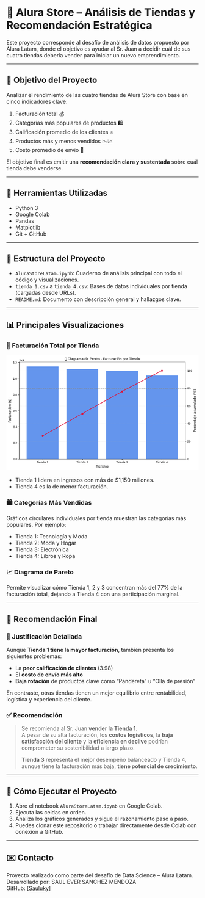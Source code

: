 # 🏪 Alura Store – Análisis de Tiendas y Recomendación Estratégica

Este proyecto corresponde al desafío de análisis de datos propuesto por Alura Latam, donde el objetivo es ayudar al Sr. Juan a decidir cuál de sus cuatro tiendas debería vender para iniciar un nuevo emprendimiento.

---

## 🎯 Objetivo del Proyecto

Analizar el rendimiento de las cuatro tiendas de Alura Store con base en cinco indicadores clave:

1. Facturación total 💰  
2. Categorías más populares de productos 🛍️  
3. Calificación promedio de los clientes ⭐  
4. Productos más y menos vendidos 📉📈  
5. Costo promedio de envío 🚚

El objetivo final es emitir una **recomendación clara y sustentada** sobre cuál tienda debe venderse.

---

## 🧪 Herramientas Utilizadas

- Python 3
- Google Colab
- Pandas
- Matplotlib
- Git + GitHub

---

## 📂 Estructura del Proyecto

- `AluraStoreLatam.ipynb`: Cuaderno de análisis principal con todo el código y visualizaciones.
- `tienda_1.csv` a `tienda_4.csv`: Bases de datos individuales por tienda (cargadas desde URLs).
- `README.md`: Documento con descripción general y hallazgos clave.

---

## 📊 Principales Visualizaciones

### 🔢 Facturación Total por Tienda

 ![nombre](Challenge%20Alura%20Store/graficos/pareto.png)
- Tienda 1 lidera en ingresos con más de $1,150 millones.
- Tienda 4 es la de menor facturación.

### 🛍️ Categorías Más Vendidas

Gráficos circulares individuales por tienda muestran las categorías más populares. Por ejemplo:

- Tienda 1: Tecnología y Moda  
- Tienda 2: Moda y Hogar  
- Tienda 3: Electrónica  
- Tienda 4: Libros y Ropa

### 📈 Diagrama de Pareto

Permite visualizar cómo Tienda 1, 2 y 3 concentran más del 77% de la facturación total, dejando a Tienda 4 con una participación marginal.

---

## 🧠 Recomendación Final

### 📌 Justificación Detallada

Aunque **Tienda 1 tiene la mayor facturación**, también presenta los siguientes problemas:

- La **peor calificación de clientes** (3.98)
- El **costo de envío más alto**
- **Baja rotación** de productos clave como “Pandereta” u “Olla de presión”

En contraste, otras tiendas tienen un mejor equilibrio entre rentabilidad, logística y experiencia del cliente.

### ✅ Recomendación

> Se recomienda al Sr. Juan **vender la Tienda 1**.  
> A pesar de su alta facturación, los **costos logísticos**, la **baja satisfacción del cliente** y la **eficiencia en declive** podrían comprometer su sostenibilidad a largo plazo.  
>
> **Tienda 3** representa el mejor desempeño balanceado y Tienda 4, aunque tiene la facturación más baja, **tiene potencial de crecimiento**.

---

## 🧾 Cómo Ejecutar el Proyecto

1. Abre el notebook `AluraStoreLatam.ipynb` en Google Colab.
2. Ejecuta las celdas en orden.
3. Analiza los gráficos generados y sigue el razonamiento paso a paso.
4. Puedes clonar este repositorio o trabajar directamente desde Colab con conexión a GitHub.

---

## ✉️ Contacto

Proyecto realizado como parte del desafío de Data Science – Alura Latam.  
Desarrollado por: SAUL EVER SANCHEZ MENDOZA  
GitHub: [[Sauluky](https://github.com/SauLucky)]  
